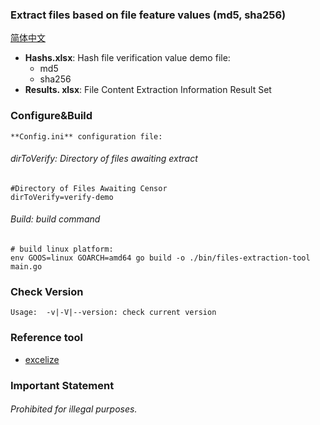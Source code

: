 ### Extract files based on file feature values (md5, sha256)

[简体中文](README.zh-CN.md)

* **Hashs.xlsx**: Hash file verification value demo file:
    * md5
    * sha256
* **Results. xlsx**: File Content Extraction Information Result Set

### Configure&Build

    **Config.ini** configuration file:

###### dirToVerify: Directory of files awaiting extract

```
#Directory of Files Awaiting Censor
dirToVerify=verify-demo
```

###### Build: build command

```
# build linux platform:
env GOOS=linux GOARCH=amd64 go build -o ./bin/files-extraction-tool main.go
```

### Check Version

```
Usage:  -v|-V|--version: check current version
```

### Reference tool
* [excelize](https://github.com/xuri/excelize/v2)

### Important Statement

###### Prohibited for illegal purposes.
